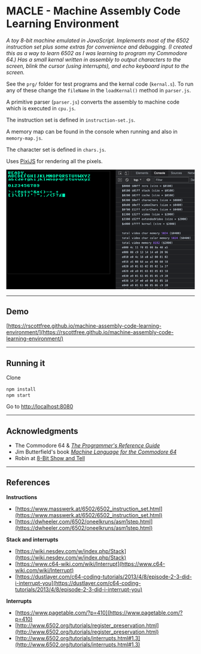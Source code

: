 # MACLE - Machine Assembly Code Learning Environment
_A toy 8-bit machine emulated in JavaScript. Implements most of the 6502 instruction set plus some extras for convenience and debugging. (I created this as a way to learn 6502 as I was learning to program my Commodore 64.) Has a small kernal written in assembly to output characters to the screen, blink the cursor (using interrupts), and echo keyboard input to the screen._

See the `prg/` folder for test programs and the kernal code (`kernal.s`). To run any of these change the `fileName` in the `loadKernal()` method in `parser.js`.

A primitive parser (`parser.js`) converts the assembly to machine code which is executed in `cpu.js`.

The instruction set is defined in `instruction-set.js`.

A memory map can be found in the console when running and also in `memory-map.js`.

The character set is defined in `chars.js`.

Uses [PixiJS](https://pixijs.com/) for rendering all the pixels.

![macle-screenshot.png](macle-screenshot.png)

----
## Demo

[https://rscottfree.github.io/machine-assembly-code-learning-environment/](https://rscottfree.github.io/machine-assembly-code-learning-environment/)

----
## Running it

Clone
```
npm install
npm start
```
Go to [http://localhost:8080](http://localhost:8080)

----
## Acknowledgments
- The Commodore 64 & [_The Programmer's Reference Guide_](https://archive.org/details/c64-programmer-ref/)
- Jim Butterfield's book [_Machine Language for the Commodore 64_](https://archive.org/details/Machine_Language_for_the_Commodore_64_and_Other_Commodore_Computers_1984_Brady_Communications/)
- Robin at [8-Bit Show and Tell](https://www.8bitshowandtell.com)


----
## References

**Instructions**

- [https://www.masswerk.at/6502/6502_instruction_set.html](https://www.masswerk.at/6502/6502_instruction_set.html)
- [https://dwheeler.com/6502/oneelkruns/asm1step.html](https://dwheeler.com/6502/oneelkruns/asm1step.html)

**Stack and interrupts**

- [https://wiki.nesdev.com/w/index.php/Stack](https://wiki.nesdev.com/w/index.php/Stack)
- [https://www.c64-wiki.com/wiki/Interrupt](https://www.c64-wiki.com/wiki/Interrupt)
- [https://dustlayer.com/c64-coding-tutorials/2013/4/8/episode-2-3-did-i-interrupt-you](https://dustlayer.com/c64-coding-tutorials/2013/4/8/episode-2-3-did-i-interrupt-you)

**Interrupts**

- [https://www.pagetable.com/?p=410](https://www.pagetable.com/?p=410)
- [http://www.6502.org/tutorials/register_preservation.html](http://www.6502.org/tutorials/register_preservation.html)
- [http://www.6502.org/tutorials/interrupts.html#1.3](http://www.6502.org/tutorials/interrupts.html#1.3)
